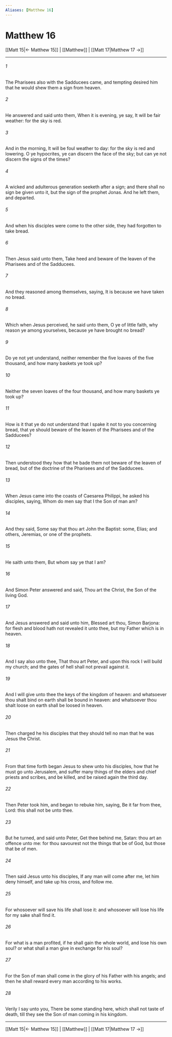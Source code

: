 ```yaml
---
Aliases: [Matthew 16]
---
```

# Matthew 16

[[Matt 15|← Matthew 15]] | [[Matthew]] | [[Matt 17|Matthew 17 →]]
***



###### 1 
The Pharisees also with the Sadducees came, and tempting desired him that he would shew them a sign from heaven. 

###### 2 
He answered and said unto them, When it is evening, ye say, It will be fair weather: for the sky is red. 

###### 3 
And in the morning, It will be foul weather to day: for the sky is red and lowering. O ye hypocrites, ye can discern the face of the sky; but can ye not discern the signs of the times? 

###### 4 
A wicked and adulterous generation seeketh after a sign; and there shall no sign be given unto it, but the sign of the prophet Jonas. And he left them, and departed. 

###### 5 
And when his disciples were come to the other side, they had forgotten to take bread. 

###### 6 
Then Jesus said unto them, Take heed and beware of the leaven of the Pharisees and of the Sadducees. 

###### 7 
And they reasoned among themselves, saying, It is because we have taken no bread. 

###### 8 
Which when Jesus perceived, he said unto them, O ye of little faith, why reason ye among yourselves, because ye have brought no bread? 

###### 9 
Do ye not yet understand, neither remember the five loaves of the five thousand, and how many baskets ye took up? 

###### 10 
Neither the seven loaves of the four thousand, and how many baskets ye took up? 

###### 11 
How is it that ye do not understand that I spake it not to you concerning bread, that ye should beware of the leaven of the Pharisees and of the Sadducees? 

###### 12 
Then understood they how that he bade them not beware of the leaven of bread, but of the doctrine of the Pharisees and of the Sadducees. 

###### 13 
When Jesus came into the coasts of Caesarea Philippi, he asked his disciples, saying, Whom do men say that I the Son of man am? 

###### 14 
And they said, Some say that thou art John the Baptist: some, Elias; and others, Jeremias, or one of the prophets. 

###### 15 
He saith unto them, But whom say ye that I am? 

###### 16 
And Simon Peter answered and said, Thou art the Christ, the Son of the living God. 

###### 17 
And Jesus answered and said unto him, Blessed art thou, Simon Barjona: for flesh and blood hath not revealed it unto thee, but my Father which is in heaven. 

###### 18 
And I say also unto thee, That thou art Peter, and upon this rock I will build my church; and the gates of hell shall not prevail against it. 

###### 19 
And I will give unto thee the keys of the kingdom of heaven: and whatsoever thou shalt bind on earth shall be bound in heaven: and whatsoever thou shalt loose on earth shall be loosed in heaven. 

###### 20 
Then charged he his disciples that they should tell no man that he was Jesus the Christ. 

###### 21 
From that time forth began Jesus to shew unto his disciples, how that he must go unto Jerusalem, and suffer many things of the elders and chief priests and scribes, and be killed, and be raised again the third day. 

###### 22 
Then Peter took him, and began to rebuke him, saying, Be it far from thee, Lord: this shall not be unto thee. 

###### 23 
But he turned, and said unto Peter, Get thee behind me, Satan: thou art an offence unto me: for thou savourest not the things that be of God, but those that be of men. 

###### 24 
Then said Jesus unto his disciples, If any man will come after me, let him deny himself, and take up his cross, and follow me. 

###### 25 
For whosoever will save his life shall lose it: and whosoever will lose his life for my sake shall find it. 

###### 26 
For what is a man profited, if he shall gain the whole world, and lose his own soul? or what shall a man give in exchange for his soul? 

###### 27 
For the Son of man shall come in the glory of his Father with his angels; and then he shall reward every man according to his works. 

###### 28 
Verily I say unto you, There be some standing here, which shall not taste of death, till they see the Son of man coming in his kingdom.

***
[[Matt 15|← Matthew 15]] | [[Matthew]] | [[Matt 17|Matthew 17 →]]
